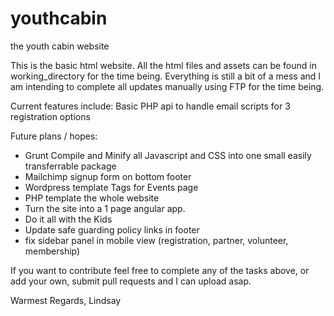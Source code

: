 # youthcabin
the youth cabin website

This is the basic html website. All the html files and assets can be found in working_directory for the time being. Everything is still a bit of a mess and I am intending to complete all updates manually using FTP for the time being. 

Current features include:
Basic PHP api to handle email scripts for 3 registration options


Future plans / hopes:
* Grunt Compile and Minify all Javascript and CSS into one small easily transferrable package
* Mailchimp signup form on bottom footer
* Wordpress template Tags for Events page
* PHP template the whole website
* Turn the site into a 1 page angular app.
* Do it all with the Kids
* Update safe guarding policy links in footer
* fix sidebar panel in mobile view (registration, partner, volunteer, membership)

If you want to contribute feel free to complete any of the tasks above, or add your own, submit pull requests and I can upload asap.

Warmest Regards,
Lindsay

